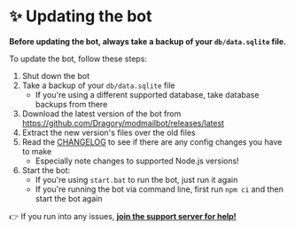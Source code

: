 # ✨ Updating the bot

**Before updating the bot, always take a backup of your `db/data.sqlite` file.**

To update the bot, follow these steps:
1. Shut down the bot
2. Take a backup of your `db/data.sqlite` file
    * If you're using a different supported database, take database backups from there
3. Download the latest version of the bot from https://github.com/Dragory/modmailbot/releases/latest
4. Extract the new version's files over the old files
5. Read the [CHANGELOG](https://github.com/Dragory/modmailbot/blob/master/CHANGELOG.md) to see if there are any config changes you have to make
    * Especially note changes to supported Node.js versions!
6. Start the bot:
    * If you're using `start.bat` to run the bot, just run it again
    * If you're running the bot via command line, first run `npm ci` and then start the bot again

👉 If you run into any issues, **[join the support server for help!](https://discord.gg/vRuhG9R)**
